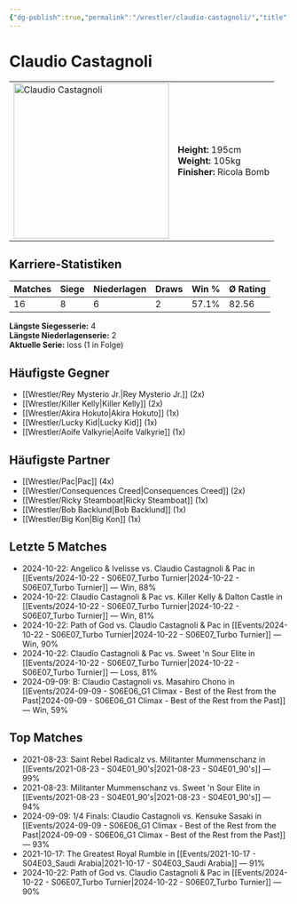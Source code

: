 ```yaml
---
{"dg-publish":true,"permalink":"/wrestler/claudio-castagnoli/","title":"Claudio Castagnoli","tags":["wrestler"],"noteIcon":""}
---
```



# Claudio Castagnoli

<table>
        <tr>
        <td><img src="https://github.com/CptSpaulding1980/choke-slam-wrestling/releases/download/images/Claudio_Castagnoli.png" width="280" alt="Claudio Castagnoli"></td>
        <td>
        <b>Height:</b> 195cm<br>
        <b>Weight:</b> 105kg<br>
        <b>Finisher:</b> Ricola Bomb<br>
        </td>
        </tr>
        </table>
        

## Karriere-Statistiken

| Matches | Siege | Niederlagen | Draws | Win % | Ø Rating |
|---------|-------|-------------|-------|-------|-----------|
| 16 | 8 | 6 | 2 | 57.1% | 82.56 |

**Längste Siegesserie:** 4<br>**Längste Niederlagenserie:** 2<br>**Aktuelle Serie:** loss (1 in Folge)


## Häufigste Gegner
- [[Wrestler/Rey Mysterio Jr.\|Rey Mysterio Jr.]] (2x)
- [[Wrestler/Killer Kelly\|Killer Kelly]] (2x)
- [[Wrestler/Akira Hokuto\|Akira Hokuto]] (1x)
- [[Wrestler/Lucky Kid\|Lucky Kid]] (1x)
- [[Wrestler/Aoife Valkyrie\|Aoife Valkyrie]] (1x)

## Häufigste Partner
- [[Wrestler/Pac\|Pac]] (4x)
- [[Wrestler/Consequences Creed\|Consequences Creed]] (2x)
- [[Wrestler/Ricky Steamboat\|Ricky Steamboat]] (1x)
- [[Wrestler/Bob Backlund\|Bob Backlund]] (1x)
- [[Wrestler/Big Kon\|Big Kon]] (1x)

## Letzte 5 Matches
- 2024-10-22: Angelico & Ivelisse vs. Claudio Castagnoli & Pac in [[Events/2024-10-22 - S06E07_Turbo Turnier\|2024-10-22 - S06E07_Turbo Turnier]] — Win, 88%
- 2024-10-22: Claudio Castagnoli & Pac vs. Killer Kelly & Dalton Castle in [[Events/2024-10-22 - S06E07_Turbo Turnier\|2024-10-22 - S06E07_Turbo Turnier]] — Win, 81%
- 2024-10-22: Path of God vs. Claudio Castagnoli & Pac in [[Events/2024-10-22 - S06E07_Turbo Turnier\|2024-10-22 - S06E07_Turbo Turnier]] — Win, 90%
- 2024-10-22: Claudio Castagnoli & Pac vs. Sweet 'n Sour Elite in [[Events/2024-10-22 - S06E07_Turbo Turnier\|2024-10-22 - S06E07_Turbo Turnier]] — Loss, 81%
- 2024-09-09: B: Claudio Castagnoli vs. Masahiro Chono in [[Events/2024-09-09 - S06E06_G1 Climax - Best of the Rest from the Past\|2024-09-09 - S06E06_G1 Climax - Best of the Rest from the Past]] — Win, 59%

## Top Matches
- 2021-08-23: Saint Rebel Radicalz vs. Militanter Mummenschanz in [[Events/2021-08-23 - S04E01_90's\|2021-08-23 - S04E01_90's]] — 99%
- 2021-08-23: Militanter Mummenschanz vs. Sweet 'n Sour Elite in [[Events/2021-08-23 - S04E01_90's\|2021-08-23 - S04E01_90's]] — 94%
- 2024-09-09: 1/4 Finals: Claudio Castagnoli vs. Kensuke Sasaki in [[Events/2024-09-09 - S06E06_G1 Climax - Best of the Rest from the Past\|2024-09-09 - S06E06_G1 Climax - Best of the Rest from the Past]] — 93%
- 2021-10-17: The Greatest Royal Rumble in [[Events/2021-10-17 - S04E03_Saudi Arabia\|2021-10-17 - S04E03_Saudi Arabia]] — 91%
- 2024-10-22: Path of God vs. Claudio Castagnoli & Pac in [[Events/2024-10-22 - S06E07_Turbo Turnier\|2024-10-22 - S06E07_Turbo Turnier]] — 90%
